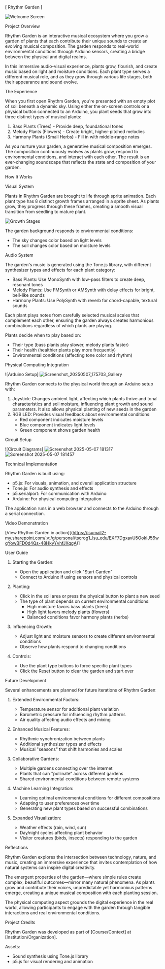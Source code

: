 [ Rhythm Garden ]

![Welcome Screen](https://github.com/user-attachments/assets/57ebd82f-b070-4791-a1cf-5bbc1dcbcbd8)

 Project Overview

Rhythm Garden is an interactive musical ecosystem where you grow a garden of plants that each contribute their unique sounds to create an evolving musical composition. The garden responds to real-world environmental conditions through Arduino sensors, creating a bridge between the physical and digital realms.

In this immersive audio-visual experience, plants grow, flourish, and create music based on light and moisture conditions. Each plant type serves a different musical role, and as they grow through various life stages, both their appearance and sound evolve.

 The Experience

When you first open Rhythm Garden, you're presented with an empty plot of soil beneath a dynamic sky. Using either the on-screen controls or a physical button connected to an Arduino, you plant seeds that grow into three distinct types of musical plants:

1. Bass Plants (Trees) - Provide deep, foundational tones
2. Melody Plants (Flowers) - Create bright, higher-pitched melodies
3. Harmony Plants (Small Herbs) - Fill in with middle-range notes

As you nurture your garden, a generative musical composition emerges. The composition continuously evolves as plants grow, respond to environmental conditions, and interact with each other. The result is an ever-changing soundscape that reflects the state and composition of your garden.

 How It Works

 Visual System

Plants in Rhythm Garden are brought to life through sprite animation. Each plant type has 8 distinct growth frames arranged in a sprite sheet. As plants grow, they progress through these frames, creating a smooth visual transition from seedling to mature plant.

![Growth Stages](https://github.com/user-attachments/assets/3fff4dfd-2ea9-433f-880a-84c0ddb104b3)


The garden background responds to environmental conditions:
- The sky changes color based on light levels
- The soil changes color based on moisture levels

 Audio System

The garden's music is generated using the Tone.js library, with different synthesizer types and effects for each plant category:

- Bass Plants: Use MonoSynth with low-pass filters to create deep, resonant tones
- Melody Plants: Use FMSynth or AMSynth with delay effects for bright, bell-like sounds
- Harmony Plants: Use PolySynth with reverb for chord-capable, textural sounds

Each plant plays notes from carefully selected musical scales that complement each other, ensuring the garden always creates harmonious combinations regardless of which plants are playing.

Plants decide when to play based on:
- Their type (bass plants play slower, melody plants faster)
- Their health (healthier plants play more frequently)
- Environmental conditions (affecting tone color and rhythm)

 Physical Computing Integration

![Arduino Setup]
![Screenshot_20250507_175703_Gallery](https://github.com/user-attachments/assets/523d4241-d72c-4000-8a6b-a2827bf5e948)

Rhythm Garden connects to the physical world through an Arduino setup with:

1. Joystick: Changes ambient light, affecting which plants thrive and tonal characteristics and soil moisture, influencing plant growth and sound parameters. It also allows physical planting of new seeds in the garden
2. RGB LED: Provides visual feedback about environmental conditions:
   - Red component indicates moisture levels
   - Blue component indicates light levels
   - Green component shows garden health

 Circuit Setup 

![Circuit Diagrams]
![Screenshot 2025-05-07 181317](https://github.com/user-attachments/assets/31481de8-ddb5-4e2f-930e-6f3066b97cca)
![Screenshot 2025-05-07 181457](https://github.com/user-attachments/assets/9d11bf06-5f7d-417e-bb46-9c2822cfa719)

 Technical Implementation

Rhythm Garden is built using:
- p5.js: For visuals, animation, and overall application structure
- Tone.js: For audio synthesis and effects
- p5.serialport: For communication with Arduino
- Arduino: For physical computing integration

The application runs in a web browser and connects to the Arduino through a serial connection.

 Video Demonstration

[View Rhythm Garden in action][(https://lsumail2-my.sharepoint.com/:v:/g/personal/tscrog1_lsu_edu/EXF7DgxavU5OokIJ56wgYowBFD0d4Qs-48HkyYvhfJXqgA)]

 User Guide

1. Starting the Garden:
   - Open the application and click "Start Garden"
   - Connect to Arduino if using sensors and physical controls

2. Planting:
   - Click in the soil area or press the physical button to plant a new seed
   - The type of plant depends on current environmental conditions:
     - High moisture favors bass plants (trees)
     - High light favors melody plants (flowers)
     - Balanced conditions favor harmony plants (herbs)

3. Influencing Growth:
   - Adjust light and moisture sensors to create different environmental conditions
   - Observe how plants respond to changing conditions

4. Controls:
   - Use the plant type buttons to force specific plant types
   - Click the Reset button to clear the garden and start over

 Future Development

Several enhancements are planned for future iterations of Rhythm Garden:

1. Extended Environmental Factors:
   - Temperature sensor for additional plant variation
   - Barometric pressure for influencing rhythm patterns
   - Air quality affecting audio effects and mixing

2. Enhanced Musical Features:
   - Rhythmic synchronization between plants
   - Additional synthesizer types and effects
   - Musical "seasons" that shift harmonies and scales

3. Collaborative Gardens:
   - Multiple gardens connecting over the internet
   - Plants that can "pollinate" across different gardens
   - Shared environmental conditions between remote systems

4. Machine Learning Integration:
   - Learning optimal environmental conditions for different compositions
   - Adapting to user preferences over time
   - Generating new plant types based on successful combinations

5. Expanded Visualization:
   - Weather effects (rain, wind, sun)
   - Day/night cycles affecting plant behavior
   - Visitor creatures (birds, insects) responding to the garden

 Reflections

Rhythm Garden explores the intersection between technology, nature, and music, creating an immersive experience that invites contemplation of how natural systems can inspire digital creativity.

The emergent properties of the garden—where simple rules create complex, beautiful outcomes—mirror many natural phenomena. As plants grow and contribute their voices, unpredictable yet harmonious patterns emerge, creating a unique musical composition with each planting session.

The physical computing aspect grounds the digital experience in the real world, allowing participants to engage with the garden through tangible interactions and real environmental conditions.

 Project Credits

Rhythm Garden was developed as part of [Course/Context] at [Institution/Organization].

Assets:
- Sound synthesis using Tone.js library
- p5.js for visual rendering and animation
